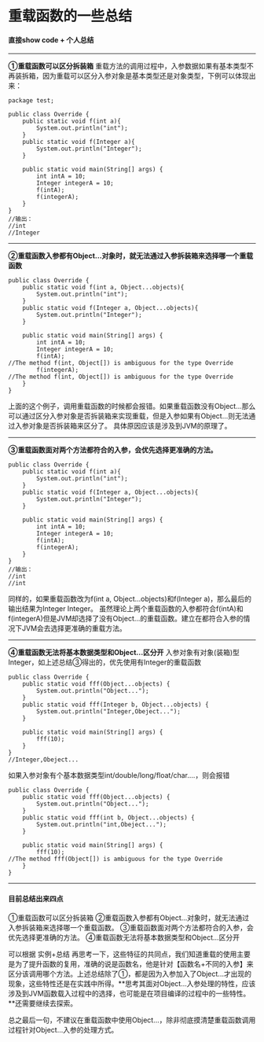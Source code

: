 # 重载函数的一些总结

#### 直接show code + 个人总结

----------

**①重载函数可以区分拆装箱**
重载方法的调用过程中，入参数据如果有基本类型不再装拆箱，因为重载可以区分入参对象是基本类型还是对象类型，下例可以体现出来：
```
package test;

public class Override {
	public static void f(int a){
		System.out.println("int");
	}
	public static void f(Integer a){
		System.out.println("Integer");
	}
	
	public static void main(String[] args) {
		int intA = 10;
		Integer integerA = 10;
		f(intA);
		f(integerA);
	}
}
//输出：
//int
//Integer
```

----------

**②重载函数入参都有Object...对象时，就无法通过入参拆装箱来选择哪一个重载函数**

```
public class Override {
	public static void f(int a, Object...objects){
		System.out.println("int");
	}
	public static void f(Integer a, Object...objects){
		System.out.println("Integer");
	}
	
	public static void main(String[] args) {
		int intA = 10;
		Integer integerA = 10;
		f(intA);
//The method f(int, Object[]) is ambiguous for the type Override
		f(integerA);
//The method f(int, Object[]) is ambiguous for the type Override
	}
}
```
上面的这个例子，调用重载函数的时候都会报错。如果重载函数没有Object...那么可以通过区分入参对象是否拆装箱来实现重载，但是入参如果有Object...则无法通过入参对象是否拆装箱来区分了。
具体原因应该是涉及到JVM的原理了。

----------

**③重载函数面对两个方法都符合的入参，会优先选择更准确的方法。**

```
public class Override {
	public static void f(int a){
		System.out.println("int");
	}
	public static void f(Integer a, Object...objects){
		System.out.println("Integer");
	}
	
	public static void main(String[] args) {
		int intA = 10;
		Integer integerA = 10;
		f(intA);
		f(integerA);
	}
}
//输出：
//int
//int
```
同样的，如果重载函数改为f(int a, Object...objects)和f(Integer a)，那么最后的输出结果为Integer Integer。
虽然理论上两个重载函数的入参都符合f(intA)和f(integerA)但是JVM却选择了没有Object...的重载函数。建立在都符合入参的情况下JVM会去选择更准确的重载方法。

----------

**④重载函数无法将基本数据类型和Object...区分开**
入参对象有对象(装箱)型Integer，如上述总结③得出的，优先使用有Integer的重载函数
```
public class Override {
	public static void fff(Object...objects) {
		System.out.println("Object...");
	}
	public static void fff(Integer b, Object...objects) {
		System.out.println("Integer,Obeject...");
	}
	
	public static void main(String[] args) {
		fff(10);
	}
}
//Integer,Obeject...
```
如果入参对象有个基本数据类型int/double/long/float/char....，则会报错

```
public class Override {
	public static void fff(Object...objects) {
		System.out.println("Object...");
	}
	public static void fff(int b, Object...objects) {
		System.out.println("int,Obeject...");
	}
	
	public static void main(String[] args) {
		fff(10);
//The method fff(Object[]) is ambiguous for the type Override
	}
}
```

----------

#### 目前总结出来四点
①重载函数可以区分拆装箱
②重载函数入参都有Object...对象时，就无法通过入参拆装箱来选择哪一个重载函数。
③重载函数面对两个方法都符合的入参，会优先选择更准确的方法。
④重载函数无法将基本数据类型和Object...区分开

可以根据 实例+总结 再思考一下，这些特征的共同点，我们知道重载的使用主要是为了提升函数的复用，准确的说是函数名，他是针对【函数名+不同的入参】来区分该调用哪个方法。上述总结除了①，都是因为入参加入了Object...才出现的现象，这些特性还是在实践中所得。**思考其面对Object...入参处理的特性，应该涉及到JVM函数载入过程中的选择，也可能是在项目编译的过程中的一些特性。**还需要继续去探索。

总之最后一句，不建议在重载函数中使用Object...，除非彻底摸清楚重载函数调用过程针对Object...入参的处理方式。

